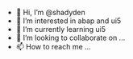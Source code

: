 - 👋 Hi, I’m @shadyden
- 👀 I’m interested in abap and ui5
- 🌱 I’m currently learning ui5
- 💞️ I’m looking to collaborate on ...
- 📫 How to reach me ...

<!---
shadyden/shadyden is a ✨ special ✨ repository because its `README.md` (this file) appears on your GitHub profile.
You can click the Preview link to take a look at your changes.
--->
